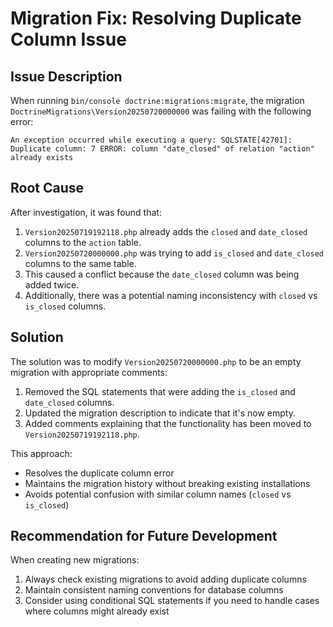 # Migration Fix: Resolving Duplicate Column Issue

## Issue Description
When running `bin/console doctrine:migrations:migrate`, the migration `DoctrineMigrations\Version20250720000000` was failing with the following error:

```
An exception occurred while executing a query: SQLSTATE[42701]: Duplicate column: 7 ERROR: column "date_closed" of relation "action" already exists
```

## Root Cause
After investigation, it was found that:

1. `Version20250719192118.php` already adds the `closed` and `date_closed` columns to the `action` table.
2. `Version20250720000000.php` was trying to add `is_closed` and `date_closed` columns to the same table.
3. This caused a conflict because the `date_closed` column was being added twice.
4. Additionally, there was a potential naming inconsistency with `closed` vs `is_closed` columns.

## Solution
The solution was to modify `Version20250720000000.php` to be an empty migration with appropriate comments:

1. Removed the SQL statements that were adding the `is_closed` and `date_closed` columns.
2. Updated the migration description to indicate that it's now empty.
3. Added comments explaining that the functionality has been moved to `Version20250719192118.php`.

This approach:
- Resolves the duplicate column error
- Maintains the migration history without breaking existing installations
- Avoids potential confusion with similar column names (`closed` vs `is_closed`)

## Recommendation for Future Development
When creating new migrations:
1. Always check existing migrations to avoid adding duplicate columns
2. Maintain consistent naming conventions for database columns
3. Consider using conditional SQL statements if you need to handle cases where columns might already exist
